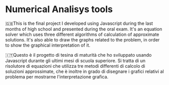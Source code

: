 # Numerical Analisys tools
🇬🇧This is the final project I developed using Javascript during the last months of high school and presented during the oral exam. It's an equation solver which uses three different algorithms of calculation of approximate solutions. It's also able to draw the graphs related to the problem, in order to show the graphical interpretation of it.

🇮🇹Questo è il progetto di tesina di maturità che ho sviluppato usando Javascript durante gli ultimi mesi di scuola superiore. Si tratta di un risolutore di equazioni che utilizza tre metodi differenti di calcolo di soluzioni approssimate, che è inoltre in grado di disegnare i grafici relativi al problema per mostrarne l'interpretazione grafica.
